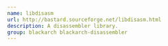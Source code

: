 ```yaml
---
name: libdisasm
url: http://bastard.sourceforge.net/libdisasm.html
description: A disassembler library.
group: blackarch blackarch-disassembler
---
```

